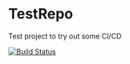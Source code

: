 # TestRepo
Test project to try out some CI/CD

[![Build Status](https://drone.harmless.ai/api/badges/jwright94/TestRepo/status.svg)](https://drone.harmless.ai/jwright94/TestRepo)